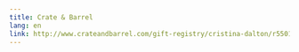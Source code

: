 ```yaml
---
title: Crate & Barrel
lang: en
link: http://www.crateandbarrel.com/gift-registry/cristina-dalton/r5501997
---
```


